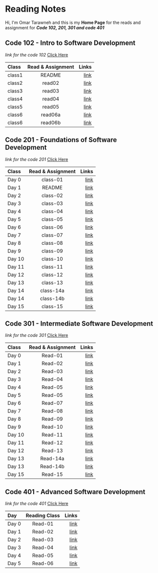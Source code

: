 # Reading Notes

Hi, I'm Omar Tarawneh and this is my **Home Page** for the reads and assignment for _**Code 102, 201, 301 and code 401**_

<!-- ![code](https://wallpapercave.com/wp/wp2936933.jpg) -->

## Code 102 - Intro to Software Development

_link for the code 102_ [Click Here](reading-notes-code102/README.md)

| Class  | Read & Assignment |                                                                               Links |
| :----- | :---------------: | ----------------------------------------------------------------------------------: |
| class1 |      README       |         [link](https://omar-tarawneh.github.io/reading-notes/reading-notes-code102) |
| class2 |      read02       |  [link](https://omar-tarawneh.github.io/reading-notes/reading-notes-code102/read02) |
| class3 |      read03       |  [link](https://omar-tarawneh.github.io/reading-notes/reading-notes-code102/read03) |
| class4 |      read04       |  [link](https://omar-tarawneh.github.io/reading-notes/reading-notes-code102/read04) |
| class5 |      read05       |  [link](https://omar-tarawneh.github.io/reading-notes/reading-notes-code102/read05) |
| class6 |      read06a      | [link](https://omar-tarawneh.github.io/reading-notes/reading-notes-code102/read06a) |
| class6 |      read06b      | [link](https://omar-tarawneh.github.io/reading-notes/reading-notes-code102/read06b) |

## Code 201 - Foundations of Software Development

_link for the code 201_ [Click Here](reading-notes-code201/README.md)

| Class  | Read & Assignment |                                                                                 Links |
| :----- | :---------------: | ------------------------------------------------------------------------------------: |
| Day 0  |     class-01      |  [link](https://omar-tarawneh.github.io/reading-notes/reading-notes-code201/class-01) |
| Day 1  |      README       |           [link](https://omar-tarawneh.github.io/reading-notes/reading-notes-code201) |
| Day 2  |     class-02      |  [link](https://omar-tarawneh.github.io/reading-notes/reading-notes-code201/class-02) |
| Day 3  |     class-03      |  [link](https://omar-tarawneh.github.io/reading-notes/reading-notes-code201/class-03) |
| Day 4  |     class-04      |  [link](https://omar-tarawneh.github.io/reading-notes/reading-notes-code201/class-04) |
| Day 5  |     class-05      |  [link](https://omar-tarawneh.github.io/reading-notes/reading-notes-code201/class-05) |
| Day 6  |     class-06      |  [link](https://omar-tarawneh.github.io/reading-notes/reading-notes-code201/class-06) |
| Day 7  |     class-07      |  [link](https://omar-tarawneh.github.io/reading-notes/reading-notes-code201/class-07) |
| Day 8  |     class-08      |  [link](https://omar-tarawneh.github.io/reading-notes/reading-notes-code201/class-08) |
| Day 9  |     class-09      |  [link](https://omar-tarawneh.github.io/reading-notes/reading-notes-code201/class-09) |
| Day 10 |     class-10      |  [link](https://omar-tarawneh.github.io/reading-notes/reading-notes-code201/class-10) |
| Day 11 |     class-11      |  [link](https://omar-tarawneh.github.io/reading-notes/reading-notes-code201/class-11) |
| Day 12 |     class-12      |  [link](https://omar-tarawneh.github.io/reading-notes/reading-notes-code201/class-12) |
| Day 13 |     class-13      |  [link](https://omar-tarawneh.github.io/reading-notes/reading-notes-code201/class-13) |
| Day 14 |     class-14a     | [link](https://omar-tarawneh.github.io/reading-notes/reading-notes-code201/class-14a) |
| Day 14 |     class-14b     | [link](https://omar-tarawneh.github.io/reading-notes/reading-notes-code201/class-14b) |
| Day 15 |     class-15      |           [link](https://omar-tarawneh.github.io/reading-notes/reading-notes-code201) |

## Code 301 - Intermediate Software Development

_link for the code 301_ [Click Here](reading-notes-code301/README.md)

| Class  | Read & Assignment |                                                                                Links |
| :----- | :---------------: | -----------------------------------------------------------------------------------: |
| Day 0  |      Read-01      |  [link](https://omar-tarawneh.github.io/reading-notes/reading-notes-code301/read-01) |
| Day 1  |      Read-02      |  [link](https://omar-tarawneh.github.io/reading-notes/reading-notes-code301/read-02) |
| Day 2  |      Read-03      |  [link](https://omar-tarawneh.github.io/reading-notes/reading-notes-code301/read-03) |
| Day 3  |      Read-04      |  [link](https://omar-tarawneh.github.io/reading-notes/reading-notes-code301/read-04) |
| Day 4  |      Read-05      |  [link](https://omar-tarawneh.github.io/reading-notes/reading-notes-code301/read-05) |
| Day 5  |      Read-05      |  [link](https://omar-tarawneh.github.io/reading-notes/reading-notes-code301/read-06) |
| Day 6  |      Read-07      |  [link](https://omar-tarawneh.github.io/reading-notes/reading-notes-code301/read-07) |
| Day 7  |      Read-08      |  [link](https://omar-tarawneh.github.io/reading-notes/reading-notes-code301/read-08) |
| Day 8  |      Read-09      |  [link](https://omar-tarawneh.github.io/reading-notes/reading-notes-code301/read-09) |
| Day 9  |      Read-10      |  [link](https://omar-tarawneh.github.io/reading-notes/reading-notes-code301/read-10) |
| Day 10 |      Read-11      |  [link](https://omar-tarawneh.github.io/reading-notes/reading-notes-code301/read-11) |
| Day 11 |      Read-12      |  [link](https://omar-tarawneh.github.io/reading-notes/reading-notes-code301/read-12) |
| Day 12 |      Read-13      |  [link](https://omar-tarawneh.github.io/reading-notes/reading-notes2code301/read-13) |
| Day 13 |     Read-14a      | [link](https://omar-tarawneh.github.io/reading-notes/reading-notes2code301/read-14a) |
| Day 13 |     Read-14b      | [link](https://omar-tarawneh.github.io/reading-notes/reading-notes2code301/read-14b) |
| Day 15 |      Read-15      |   [link](https://omar-tarawneh.github.io/reading-notes/reading-notes2code301/read15) |

## Code 401 - Advanced Software Development

_link for the code 401_ [Click Here](reading-notes-code401/README.md)

| Day   | Reading Class |                                                                               Links |
| :---- | :-----------: | ----------------------------------------------------------------------------------: |
| Day 0 |    Read-01    | [link](https://omar-tarawneh.github.io/reading-notes/reading-notes-code401/read-01) |
| Day 1 |    Read-02    | [link](https://omar-tarawneh.github.io/reading-notes/reading-notes-code401/read-02) |
| Day 2 |    Read-03    | [link](https://omar-tarawneh.github.io/reading-notes/reading-notes-code401/read-03) |
| Day 3 |    Read-04    | [link](https://omar-tarawneh.github.io/reading-notes/reading-notes-code401/read-04) |
| Day 4 |    Read-05    | [link](https://omar-tarawneh.github.io/reading-notes/reading-notes-code401/read-05) |
| Day 5 |    Read-06    | [link](https://omar-tarawneh.github.io/reading-notes/reading-notes-code401/read-06) |
